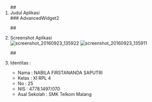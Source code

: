 <ol>
##<li> Judul Aplikasi </li>
### AdvancedWidget2 

##<li> Screenshot Aplikasi </li>
![screenshot_20160923_135922](https://cloud.githubusercontent.com/assets/22027035/18777715/df9d105a-819a-11e6-93d6-d601aef77df7.png)
![screenshot_20160923_135911](https://cloud.githubusercontent.com/assets/22027035/18777716/df9e355c-819a-11e6-849f-8e476ccde8a4.png)

##<li> Identitas : </li>
<ul>
<li> Nama : NABILA FIRSTANANDA SAPUTRI </li>
<li> Kelas : XI RPL 4 </li>
<li> No : 25 </li>
<li> NIS : 4778.1497/070 </li>
<li> Asal Sekolah : SMK Telkom Malang </li>
</ul>
